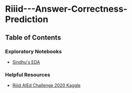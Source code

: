 # Riiid---Answer-Correctness-Prediction

## Table of Contents

### Exploratory Notebooks
- [Sindhu's EDA](https://github.com/SinShady/Riiid---Answer-Correctness-Prediction/blob/main/notebooks/exploratory/eda.ipynb)

### Helpful Resources
 - [Riiid AIEd Challenge 2020 Kaggle](https://www.kaggle.com/c/riiid-test-answer-prediction)
